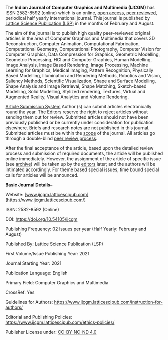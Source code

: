 The **Indian Journal of Computer Graphics and Multimedia (IJCGM)** has ISSN 2582-8592 (online) which is an online, [open access](https://www.ijcgm.latticescipub.com/open-access-license/), [peer reviewed](https://www.ijcgm.latticescipub.com/peer-review-policy/), periodical half yearly international journal. This journal is published by [Lattice Science Publication (LSP)](https://www.latticescipub.com/journals/) in the months of February and August.

The aim of the journal is to publish high quality peer–reviewed original articles in the area of Computer Graphics and Multimedia that covers 3D Reconstruction, Computer Animation, Computational Fabrication, Computational Geometry, Computational Photography, Computer Vision for Computer Graphics, Data Compression for Graphics, Geometric Modelling, Geometric Processing, HCI and Computer Graphics, Human Modelling, Image Analysis, Image Based Rendering, Image Processing, Machine Learning for Graphics, Medical Imaging, Pattern Recognition, Physically Based Modelling, Illumination and Rendering Methods, Robotics and Vision, Saliency Methods, Scientific Visualization, Shape and Surface Modelling, Shape Analysis and Image Retrieval, Shape Matching, Sketch-based Modelling, Solid Modelling, Stylized rendering, Textures, Virtual and Augmented Reality, Visual Analytics and Volume Rendering.

[Article Submission System](https://www.ijcgm.latticescipub.com/article-submission-system/) 
Author (s) can submit articles electronically round the year. The Editors reserve the right to reject articles without sending them out for review. Submitted articles should not have been previously published or be currently under consideration for publication elsewhere. Briefs and research notes are not published in this journal. Submitted articles must be within the [scope](https://www.ijcgm.latticescipub.com/aims-and-scope/) of the journal. All articles go through a double-blind [peer review process](https://www.ijcgm.latticescipub.com/peer-review-policy/). 

After the final acceptance of the article, based upon the detailed review process and submission of required documents, the article will be published online immediately. However, the assignment of the article of specific issue (see [archive](https://www.ijcgm.latticescipub.com/archive/)) will be taken up by the [editors](https://www.ijcgm.latticescipub.com/editorial-board/) later; and the authors will be intimated accordingly. For theme based special issues, time bound special calls for articles will be announced.


**Basic Journal Details–**

Website: [www.ijcgm.latticescipub.com](https://www.ijcgm.latticescipub.com/)

ISSN: 2582-8592 (Online)

DOI: https://doi.org/10.54105/ijcgm

Publishing Frequency: 02 Issues per year (Half Yearly: February and August)

Published By: Lattice Science Publication (LSP)

First Volume/Issue Publishing Year: 2021

Journal Starting Year: 2021

Publication Language: English

Primary Field: Computer Graphics and Multimedia

CrossRef: Yes

Guidelines for Authors: https://www.ijcgm.latticescipub.com/instruction-for-authors/

Editorial and Publishing Policies: https://www.ijcgm.latticescipub.com/ethics-policies/

Publisher License under: [CC-BY-NC-ND 4.0](https://creativecommons.org/licenses/by-nc-nd/4.0/)
